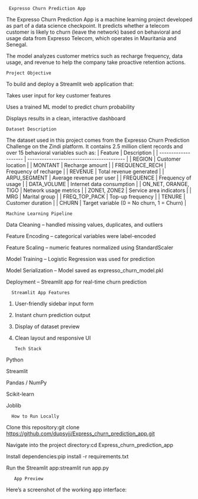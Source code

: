      Expresso Churn Prediction App



The Expresso Churn Prediction App is a machine learning project developed as part of a data science checkpoint.
It predicts whether a telecom customer is likely to churn (leave the network) based on behavioral and usage data from Expresso Telecom, which operates in Mauritania and Senegal.

The model analyzes customer metrics such as recharge frequency, data usage, and revenue to help the company take proactive retention actions.


    Project Objective


To build and deploy a Streamlit web application that:

Takes user input for key customer features

Uses a trained ML model to predict churn probability

Displays results in a clean, interactive dashboard



    Dataset Description

The dataset used in this project comes from the Expresso Churn Prediction Challenge on the Zindi platform.
It contains 2.5 million client records and over 15 behavioral variables such as:
| Feature              | Description                               |
| -------------------- | ----------------------------------------- |
| REGION               | Customer location                         |
| MONTANT              | Recharge amount                           |
| FREQUENCE_RECH       | Frequency of recharge                     |
| REVENUE              | Total revenue generated                   |
| ARPU_SEGMENT         | Average revenue per user                  |
| FREQUENCE            | Frequency of usage                        |
| DATA_VOLUME          | Internet data consumption                 |
| ON_NET, ORANGE, TIGO | Network usage metrics                     |
| ZONE1, ZONE2         | Service area indicators                   |
| MRG                  | Marital group                             |
| FREQ_TOP_PACK        | Top-up frequency                          |
| TENURE               | Customer duration                         |
| CHURN                | Target variable (0 = No churn, 1 = Churn) |



    Machine Learning Pipeline

Data Cleaning – handled missing values, duplicates, and outliers

Feature Encoding – categorical variables were label-encoded

Feature Scaling – numeric features normalized using StandardScaler

Model Training – Logistic Regression was used for prediction

Model Serialization – Model saved as expresso_churn_model.pkl

Deployment – Streamlit app for real-time churn prediction



      Streamlit App Features

1. User-friendly sidebar input form

2.  Instant churn prediction output

3. Display of dataset preview

4. Clean layout and responsive UI




       Tech Stack

Python

Streamlit

Pandas / NumPy

Scikit-learn

Joblib







      How to Run Locally

Clone this repository:git clone https://github.com/dupsyjj/Express_churn_prediction_app.git




Navigate into the project directory:cd Express_churn_prediction_app



Install dependencies:pip install -r requirements.txt




Run the Streamlit app:streamlit run app.py





       App Preview

Here’s a screenshot of the working app interface:








